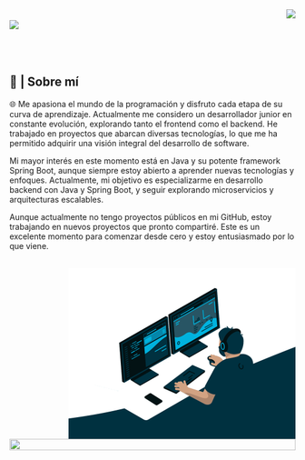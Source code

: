 <div align="right">
<a style="text-decoration: none" target="_blank" href="https://www.linkedin.com/in/antonio-anchundia-0ba632268/" >
<img width="70"src="https://img.shields.io/badge/-Connect-blue?style=flat&logo=Linkedin&logoColor=white">
</a>
</div>

<img src="https://readme-typing-svg.herokuapp.com/?font=Roboto&weight=900&size=40=true&vCenter=true&width=500&height=70&duration=4000&color=B3B3B3&lines=Hola!+👋;+Soy+Antonio+🤖!;" />




<br><br>

<h2>📖 | Sobre mí</h2> 
🌐 Me apasiona el mundo de la programación y disfruto cada etapa de su curva de aprendizaje. Actualmente me considero un desarrollador junior en constante evolución, explorando tanto el frontend como el backend. He trabajado en proyectos que abarcan diversas tecnologías, lo que me ha permitido adquirir una visión integral del desarrollo de software.

Mi mayor interés en este momento está en Java y su potente framework Spring Boot, aunque siempre estoy abierto a aprender nuevas tecnologías y enfoques. Actualmente, mi objetivo es especializarme en desarrollo backend con Java y Spring Boot, y seguir explorando microservicios y arquitecturas escalables.

Aunque actualmente no tengo proyectos públicos en mi GitHub, estoy trabajando en nuevos proyectos que pronto compartiré. Este es un excelente momento para comenzar desde cero y estoy entusiasmado por lo que viene.

<br>

<img align="right" alt="Coding" width="400" src="https://github.com/supravatm/supravatm/blob/main/src/code.gif">


<img src="https://i.imgur.com/dBaSKWF.gif" height="20" width="100%">


